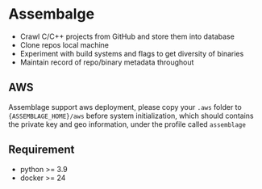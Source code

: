 # Assembalge

* Crawl C/C++ projects from GitHub and store them into database
* Clone repos local machine
* Experiment with build systems and flags to get diversity of binaries
* Maintain record of repo/binary metadata throughout

## AWS
Assemblage support aws deployment, please copy your `.aws` folder to `{ASSEMBLAGE_HOME}/aws` before system initialization, which should contains the private key and geo information, under the profile called `assemblage`

## Requirement
- python >= 3.9
- docker >= 24

